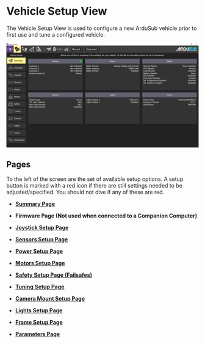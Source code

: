 # Vehicle Setup View

The Vehicle Setup View is used to configure a new ArduSub vehicle prior to first use and tune a configured vehicle.

<img src="/images/reference/reference-ardusub-summary.png" class="img-responsive img-center" style="max-height:600px;">

## Pages

To the left of the screen are the set of available setup options. A setup button is marked with a red icon if there are still settings needed to be adjusted/specified. You should not dive if any of these are red.

* **[Summary Page](/reference/ardusub/summary-page.md)**

* **Firmware Page (Not used when connected to a Companion Computer)**

* **[Joystick Setup Page](/reference/ardusub/joystick-setup-page.md)**

* **[Sensors Setup Page](/reference/ardusub/sensors-setup-page.md)**

* **[Power Setup Page](/reference/ardusub/power-setup-page.md)**

* **[Motors Setup Page](/reference/ardusub/motors-setup-page.md)**

* **[Safety Setup Page (Failsafes)](/reference/ardusub/safety-setup-page.md)**

* **[Tuning Setup Page](/reference/ardusub/tuning-setup-page.md)**

* **[Camera Mount Setup Page](/reference/ardusub/camera-mount-setup-page.md)**

* **[Lights Setup Page](/reference/ardusub/lights-setup-page.md)**

* **[Frame Setup Page](/reference/ardusub/frame-setup-page.md)**

* **[Parameters Page](/reference/ardusub/parameters-page.md)**


